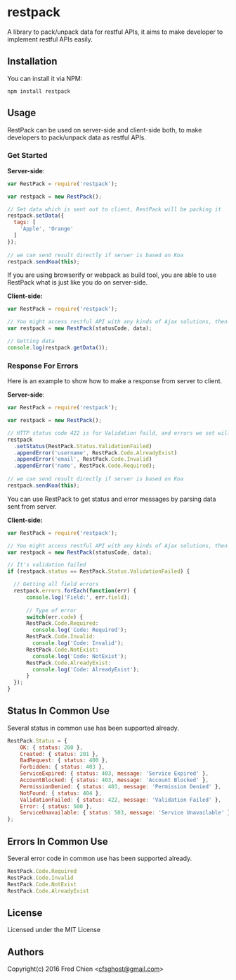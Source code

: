 # restpack

A library to pack/unpack data for restful APIs, it aims to make developer to implement restful APIs easily.

## Installation
You can install it via NPM:
```
npm install restpack
```

## Usage

RestPack can be used on server-side and client-side both, to make developers to pack/unpack data as restful APIs.

### Get Started

__Server-side__:
```js
var RestPack = require('restpack');

var restpack = new RestPack();

// Set data which is sent out to client, RestPack will be packing it
restpack.setData({
  tags: [
    'Apple', 'Orange'
  ]
});
  
// we can send result directly if server is based on Koa
restpack.sendKoa(this);
```

If you are using browserify or webpack as build tool, you are able to use RestPack what is just like you do on server-side. 

__Client-side:__
```js
var RestPack = require('restpack');

// You might access restful API with any kinds of Ajax solutions, then getting HTTP status code and response messages.
var restpack = new RestPack(statusCode, data);

// Getting data
console.log(restpack.getData());
```

### Response For Errors

Here is an example to show how to make a response from server to client.

__Server-side__:
```js
var RestPack = require('restpack');

var restpack = new RestPack();

// HTTP status code 422 is for Validation faild, and errors we set will be appended to response message.
restpack
  .setStatus(RestPack.Status.ValidationFailed)
  .appendError('username', RestPack.Code.AlreadyExist)
  .appendError('email', RestPack.Code.Invalid)
  .appendError('name', RestPack.Code.Required);
  
// we can send result directly if server is based on Koa
restpack.sendKoa(this);
```

You can use RestPack to get status and error messages by parsing data sent from server. 

__Client-side:__
```js
var RestPack = require('restpack');

// You might access restful API with any kinds of Ajax solutions, then getting HTTP status code and response messages.
var restpack = new RestPack(statusCode, data);

// It's validation failed
if (restpack.status == RestPack.Status.ValidationFailed) {

  // Getting all field errors
  restpack.errors.forEach(function(err) {
      console.log('Field:', err.field);
      
      // Type of error
      switch(err.code) {
      RestPack.Code.Required:
        console.log('Code: Required');
      RestPack.Code.Invalid:
        console.log('Code: Invalid');
      RestPack.Code.NotExist:
        console.log('Code: NotExist');
      RestPack.Code.AlreadyExist:
        console.log('Code: AlreadyExist');
      }
  });
}
```

## Status In Common Use

Several status in common use has been supported already.
```js
RestPack.Status = {
    OK: { status: 200 },
    Created: { status: 201 },
    BadRequest: { status: 400 },
    Forbidden: { status: 403 },
    ServiceExpired: { status: 403, message: 'Service Expired' },
    AccountBlocked: { status: 403, message: 'Account Blocked' },
    PermissionDenied: { status: 403, message: 'Permission Denied' },
    NotFound: { status: 404 },
    ValidationFailed: { status: 422, message: 'Validation Failed' },
    Error: { status: 500 },
    ServiceUnavailable: { status: 503, message: 'Service Unavailable' }
};
```

## Errors In Common Use

Several error code in common use has been supported already.
```js
RestPack.Code.Required
RestPack.Code.Invalid
RestPack.Code.NotExist
RestPack.Code.AlreadyExist
```

## License
Licensed under the MIT License

## Authors
Copyright(c) 2016 Fred Chien <<cfsghost@gmail.com>>
